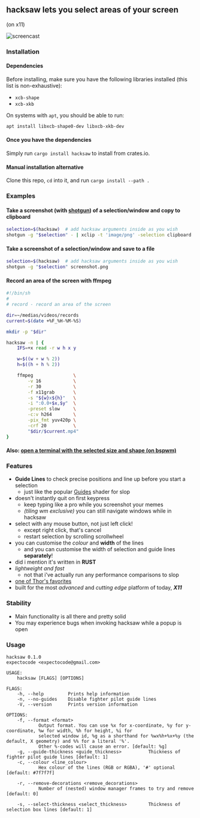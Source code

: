 ## hacksaw lets you select areas of your screen

(on x11)

![screencast](https://user-images.githubusercontent.com/15344581/49049792-67b5d580-f1d8-11e8-871c-74fc8cc72d96.gif)

### Installation

#### Dependencies
Before installing, make sure you have the following libraries installed (this list is non-exhaustive):

* `xcb-shape`
* `xcb-xkb`

On systems with `apt`, you should be able to run:

```sh
apt install libxcb-shape0-dev libxcb-xkb-dev
```

#### Once you have the dependencies
Simply run ` cargo install hacksaw ` to install from crates.io.

#### Manual installation alternative
Clone this repo, `cd` into it, and run `cargo install --path .`


### Examples
#### Take a screenshot (with [shotgun](https://github.com/neXromancers/shotgun)) of a selection/window and copy to clipboard
```sh
selection=$(hacksaw)  # add hacksaw arguments inside as you wish
shotgun -g "$selection" - | xclip -t 'image/png' -selection clipboard
```

#### Take a screenshot of a selection/window and save to a file
```sh
selection=$(hacksaw)  # add hacksaw arguments inside as you wish
shotgun -g "$selection" screenshot.png
```

#### Record an area of the screen with ffmpeg
```sh
#!/bin/sh
#
# record - record an area of the screen

dir=~/medias/videos/records
current=$(date +%F_%H-%M-%S)

mkdir -p "$dir"

hacksaw -n | {
    IFS=+x read -r w h x y

    w=$((w + w % 2))
    h=$((h + h % 2))

    ffmpeg               \
        -v 16            \
        -r 30            \
        -f x11grab       \
        -s "${w}x${h}"   \
        -i ":0.0+$x,$y"  \
        -preset slow     \
        -c:v h264        \
        -pix_fmt yuv420p \
        -crf 20          \
        "$dir/$current.mp4"
}
```

#### Also: [open a terminal with the selected size and shape (on bspwm)](https://github.com/turquoise-hexagon/dots/blob/896422dd12a/wm/.local/bin/draw)

### Features
- **Guide Lines** to check precise positions and line up before you start a selection
  - just like the popular [Guides](https://github.com/udf/slop-guides) shader for slop
- doesn't instantly quit on first keypress
  - keep typing like a pro while you screenshot your memes
  - *(tiling wm exclusive)* you can still navigate windows while in hacksaw
- select with any mouse button, not just left click!
  - except right click, that's cancel
  - restart selection by scrolling scrollwheel
- you can customise the *colour* and **width** of the lines
  - and you can customise the width of selection and guide lines **separately**!
- did i mention it's written in **RUST**
- *lightweight and fast*
  - not that i've actually run any performance comparisons to slop
- [one of Thor's favorites](https://xkcd.com/2097/)
- built for the most *advanced* and *cutting edge* platform of today, ***X11***

### Stability
- Main functionality is all there and pretty solid
- You may experience bugs when invoking hacksaw while a popup is open

### Usage

```
hacksaw 0.1.0
expectocode <expectocode@gmail.com>

USAGE:
    hacksaw [FLAGS] [OPTIONS]

FLAGS:
    -h, --help         Prints help information
    -n, --no-guides    Disable fighter pilot guide lines
    -V, --version      Prints version information

OPTIONS:
    -f, --format <format>
            Output format. You can use %x for x-coordinate, %y for y-coordinate, %w for width, %h for height, %i for
            selected window id, %g as a shorthand for %wx%h+%x+%y (the default, X geometry) and %% for a literal '%'.
            Other %-codes will cause an error. [default: %g]
    -g, --guide-thickness <guide_thickness>          Thickness of fighter pilot guide lines [default: 1]
    -c, --colour <line_colour>
            Hex colour of the lines (RGB or RGBA), '#' optional [default: #7f7f7f]

    -r, --remove-decorations <remove_decorations>
            Number of (nested) window manager frames to try and remove [default: 0]

    -s, --select-thickness <select_thickness>        Thickness of selection box lines [default: 1]
```
